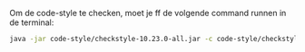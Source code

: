 Om de code-style te checken, moet je ff de volgende command runnen in de terminal:
```bash
java -jar code-style/checkstyle-10.23.0-all.jar -c code-style/checkstyle.xml src/
```
